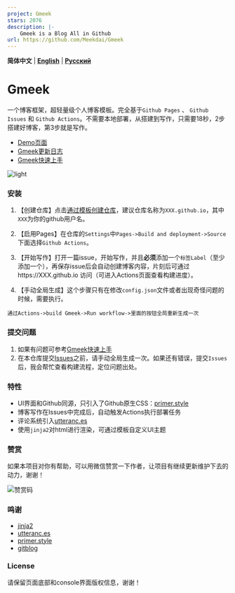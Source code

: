 ```yaml
---
project: Gmeek
stars: 2076
description: |-
    Gmeek is a Blog All in Github
url: https://github.com/Meekdai/Gmeek
---
```


**简体中文** | **[English](README-en.md)** | **[Русский](README-ru.md)**
# Gmeek

一个博客框架，超轻量级个人博客模板。完全基于`Github Pages` 、 `Github Issues` 和 `Github Actions`。不需要本地部署，从搭建到写作，只需要18秒，2步搭建好博客，第3步就是写作。

- [Demo页面](http://meekdai.github.io/)
- [Gmeek更新日志](https://meekdai.github.io/post/Gmeek-geng-xin-ri-zhi.html)
- [Gmeek快速上手](https://blog.meekdai.com/post/Gmeek-kuai-su-shang-shou.html)

![light](img/light.jpg)

### 安装

1. 【创建仓库】点击[通过模板创建仓库](https://github.com/new?template_name=Gmeek-template&template_owner=Meekdai)，建议仓库名称为`XXX.github.io`，其中`XXX`为你的github用户名。

2. 【启用Pages】在仓库的`Settings`中`Pages->Build and deployment->Source`下面选择`Github Actions`。

3. 【开始写作】打开一篇issue，开始写作，并且**必须**添加一个`标签Label`（至少添加一个），再保存issue后会自动创建博客内容，片刻后可通过https://XXX.github.io 访问（可进入Actions页面查看构建进度）。

4. 【手动全局生成】这个步骤只有在修改`config.json`文件或者出现奇怪问题的时候，需要执行。
```
通过Actions->build Gmeek->Run workflow->里面的按钮全局重新生成一次
```

### 提交问题

1. 如果有问题可参考[Gmeek快速上手](https://blog.meekdai.com/post/Gmeek-kuai-su-shang-shou.html)   
2. 在本仓库提交[Issues](https://github.com/Meekdai/Gmeek/issues)之前，请手动全局生成一次。如果还有错误，提交`Issues`后，我会帮忙查看构建流程，定位问题出处。   

### 特性

- UI界面和Github同源，只引入了Github原生CSS：[primer.style](https://primer.style/css)
- 博客写作在Issues中完成后，自动触发Actions执行部署任务
- 评论系统引入[utteranc.es](https://utteranc.es/)
- 使用`jinja2`对html进行渲染，可通过模板自定义UI主题

### 赞赏

如果本项目对你有帮助，可以用微信赞赏一下作者，让项目有继续更新维护下去的动力，谢谢！

![赞赏码](img/赞赏码.jpg)

### 鸣谢
- [jinja2](https://jinja.palletsprojects.com/)
- [utteranc.es](https://utteranc.es/)
- [primer.style](https://primer.style/css)
- [gitblog](https://github.com/yihong0618/gitblog)

### License

请保留页面底部和console界面版权信息，谢谢！



